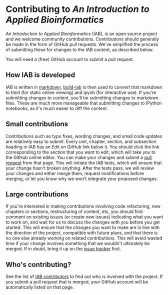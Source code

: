 # Contributing to *An Introduction to Applied Bioinformatics*

*An Introduction to Applied Bioinformatics* (IAB), is an open source project and we welcome community contributions. Contributions should generally be made in the form of GitHub pull requests. We've simplified the process of submitting these for changes to the IAB content, as described below.

You will need a (free) GitHub account to submit a pull request.

## How IAB is developed

IAB is written in [markdown](http://commonmark.org/). [build-iab](https://github.com/gregcaporaso/build-iab) is then used to convert that markdown to html (for static online viewing) and ipynb (for interactive use). If you're submitting changes to content, you'll be submitting changes to markdown files. These are much more manageable that submitting changes to IPython notebooks, as it's much easier to diff the content.

## Small contributions

Contributions such as typo fixes, wording changes, and small code updates are relatively easy to submit. Every unit, chapter, section, and subsection heading in IAB has an *Edit on GitHub* link below it. You should click the link corresponding to the section that you want to edit, which will take you to the GitHub online editor. You can make your changes and submit a [pull request](https://help.github.com/articles/using-pull-requests/) from that page. This will initiate the IAB tests, which will ensure that your change hasn't broken anything. After the tests pass, we will review your changes and either merge them, request modifications before merging, or let you know why we won't integrate your proposed changes.

## Large contributions

If you're interested in making contributions involving code refactoring, new chapters or sections, restructuring of content, etc, you should first comment on existing issues (or create new issues) indicating what you want to work on, and wait for us to discuss the changes with you before you get started. This will ensure that the changes you want to make are in line with the direction of the project, compatible with future plans, and that there is no one else already working on related contributions. This will avoid wasted time if your change involves something that we wouldn't ultimately be merged. If in doubt, bring it up on the [issue tracker](https://github.com/gregcaporaso/An-Introduction-To-Applied-Bioinformatics/issues/) first.

## Who's contributing?

See the list of [IAB contributors](https://github.com/gregcaporaso/An-Introduction-To-Applied-Bioinformatics/graphs/contributors) to find out who is involved with the project. If you submit a pull request that is merged, your GitHub account will be automatically listed on that page.
